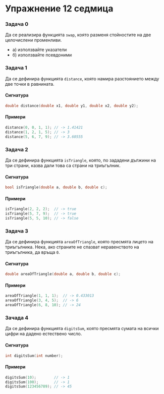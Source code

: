 Упражнение 12 седмица
=====================

### Задача 0 ###

Да се реализира функцията ```swap```, която разменя стойностите на две целочислени променливи.
* а) използвайте указатели
* б) използвайте псевдоними

### Задача 1 ###

Да се дефинира функцията ```distance```, която намира разстоянието между две
точки в равнината.

#### Сигнатура ####

```C++
double distance(double x1, double y1, double x2, double y2);
```

#### Примери ####

```C++
distance(0, 0, 1, 1); // -> 1.41421
distance(1, 2, 1, 5); // -> 3
distance(5, 6, 7, 9); // -> 3.60555
```

### Задача 2 ###

Да се дефинира функцията ```isTriangle```, която, по зададени дължини на три
страни, казва дали това са страни на триъгълник.

#### Сигнатура ####

```C++
bool isTriangle(double a, double b, double c);
```

#### Примери ####

```C++
isTriangle(2, 2, 2);  // -> true
isTriangle(5, 7, 9);  // -> true
isTriangle(5, 5, 10); // -> false
```

### Задача 3 ###

Да се дефинира функцията ```areaOfTriangle```, която пресмята лицето на
триъгълника. Нека, ако страните не спазват неравенството на триъгълника, да
връща ```0```.

#### Сигнатура ####

```C++
double areaOfTriangle(double a, double b, double c);
```

#### Примери ####

```C++
areaOfTriangle(1, 1, 1);  // -> 0.433013
areaOfTriangle(3, 4, 5);  // -> 6
areaOfTriangle(6, 8, 10); // -> 24
```

### Зачада 4 ###

Да се дефинира функцията ```digitsSum```, която пресмята сумата на всички
цифри на дадено естествено число.

#### Сигнатура ####

```C++
int digitsSum(int number);
```

#### Примери ####

```C++
digitsSum(10);        // -> 1
digitsSum(100);       // -> 1
digitsSum(123456789); // -> 45
```